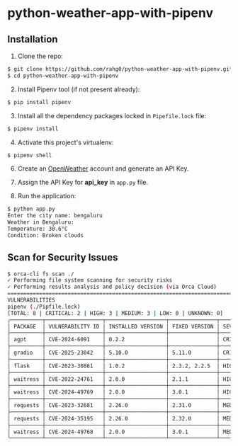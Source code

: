 # python-weather-app-with-pipenv

## Installation
1. Clone the repo:
```sh
$ git clone https://github.com/rahg0/python-weather-app-with-pipenv.git
$ cd python-weather-app-with-pipenv
```

2. Install Pipenv tool (if not present already):
```sh
$ pip install pipenv
```

3. Install all the dependency packages locked in `Pipefile.lock` file:
```sh
$ pipenv install 
```

4. Activate this project's virtualenv:
```sh
$ pipenv shell 
```

6. Create an [OpenWeather](https://openweathermap.org/) account and generate an API Key.

7. Assign the API Key for **api_key** in `app.py` file. 

8. Run the application:
```sh
$ python app.py
Enter the city name: bengaluru
Weather in Bengaluru:
Temperature: 30.6°C
Condition: Broken clouds
```

## Scan for Security Issues
```sh
$ orca-cli fs scan ./
✓ Performing file system scanning for security risks
✓ Performing results analysis and policy decision (via Orca Cloud)
========================================================================
VULNERABILITIES
pipenv (./Pipfile.lock)
[TOTAL: 8 | CRITICAL: 2 | HIGH: 3 | MEDIUM: 3 | LOW: 0 | UNKNOWN: 0]
╭──────────┬──────────────────┬───────────────────┬───────────────┬──────────┬───────┬───────┬────────╮
│ PACKAGE  │ VULNERABILITY ID │ INSTALLED VERSION │ FIXED VERSION │ SEVERITY │ CVSS2 │ CVSS3 │ STATUS │
├──────────┼──────────────────┼───────────────────┼───────────────┼──────────┼───────┼───────┼────────┤
│ agpt     │ CVE-2024-6091    │ 0.2.2             │               │ CRITICAL │       │ 9.8   │ FAILED │
├──────────┼──────────────────┼───────────────────┼───────────────┼──────────┼───────┼───────┼────────┤
│ gradio   │ CVE-2025-23042   │ 5.10.0            │ 5.11.0        │ CRITICAL │       │       │ FAILED │
├──────────┼──────────────────┼───────────────────┼───────────────┼──────────┼───────┼───────┼────────┤
│ flask    │ CVE-2023-30861   │ 1.0.2             │ 2.3.2, 2.2.5  │ HIGH     │       │ 7.5   │ FAILED │
├──────────┼──────────────────┼───────────────────┼───────────────┼──────────┼───────┼───────┼────────┤
│ waitress │ CVE-2022-24761   │ 2.0.0             │ 2.1.1         │ HIGH     │ 5     │ 7.5   │ FAILED │
├──────────┼──────────────────┼───────────────────┼───────────────┼──────────┼───────┼───────┼────────┤
│ waitress │ CVE-2024-49769   │ 2.0.0             │ 3.0.1         │ HIGH     │       │ 7.5   │ FAILED │
├──────────┼──────────────────┼───────────────────┼───────────────┼──────────┼───────┼───────┼────────┤
│ requests │ CVE-2023-32681   │ 2.26.0            │ 2.31.0        │ MEDIUM   │       │ 6.1   │ FAILED │
├──────────┼──────────────────┼───────────────────┼───────────────┼──────────┼───────┼───────┼────────┤
│ requests │ CVE-2024-35195   │ 2.26.0            │ 2.32.0        │ MEDIUM   │       │ 5.6   │ FAILED │
├──────────┼──────────────────┼───────────────────┼───────────────┼──────────┼───────┼───────┼────────┤
│ waitress │ CVE-2024-49768   │ 2.0.0             │ 3.0.1         │ MEDIUM   │       │ 4.8   │ FAILED │
╰──────────┴──────────────────┴───────────────────┴───────────────┴──────────┴───────┴───────┴────────╯
```
